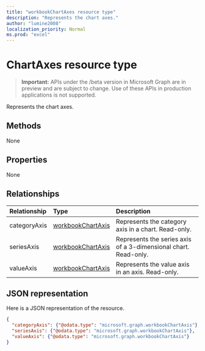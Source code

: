 ```yaml
---
title: "workbookChartAxes resource type"
description: "Represents the chart axes."
author: "lumine2008"
localization_priority: Normal
ms.prod: "excel"
---
```


# ChartAxes resource type

> **Important:** APIs under the /beta version in Microsoft Graph are in preview and are subject to change. Use of these APIs in production applications is not supported.

Represents the chart axes.


## Methods
None

## Properties
None

## Relationships
| Relationship | Type	|Description|
|:---------------|:--------|:----------|
|categoryAxis|[workbookChartAxis](workbookchartaxis.md)|Represents the category axis in a chart. Read-only.|
|seriesAxis|[workbookChartAxis](workbookchartaxis.md)|Represents the series axis of a 3-dimensional chart. Read-only.|
|valueAxis|[workbookChartAxis](workbookchartaxis.md)|Represents the value axis in an axis. Read-only.|

## JSON representation

Here is a JSON representation of the resource.

<!--{
  "blockType": "resource",
  "optionalProperties": [],
  "baseType": "microsoft.graph.entity",
  "@odata.type": "microsoft.graph.workbookChartAxes"
}-->

```json
{
  "categoryAxis": {"@odata.type": "microsoft.graph.workbookChartAxis"},
  "seriesAxis": {"@odata.type": "microsoft.graph.workbookChartAxis"},
  "valueAxis": {"@odata.type": "microsoft.graph.workbookChartAxis"}
}

```

<!-- uuid: 8fcb5dbc-d5aa-4681-8e31-b001d5168d79
2015-10-25 14:57:30 UTC -->
<!-- {
  "type": "#page.annotation",
  "description": "ChartAxes resource",
  "keywords": "",
  "section": "documentation",
  "tocPath": ""
}-->
